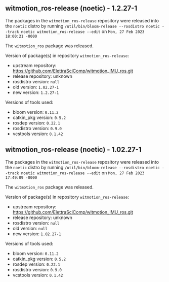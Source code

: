 ## witmotion_ros-release (noetic) - 1.2.27-1

The packages in the `witmotion_ros-release` repository were released into the `noetic` distro by running `/util/bin/bloom-release --rosdistro noetic --track noetic witmotion_ros-release --edit` on `Mon, 27 Feb 2023 18:00:21 -0000`

The `witmotion_ros` package was released.

Version of package(s) in repository `witmotion_ros-release`:

- upstream repository: https://github.com/ElettraSciComp/witmotion_IMU_ros.git
- release repository: unknown
- rosdistro version: `null`
- old version: `1.02.27-1`
- new version: `1.2.27-1`

Versions of tools used:

- bloom version: `0.11.2`
- catkin_pkg version: `0.5.2`
- rosdep version: `0.22.1`
- rosdistro version: `0.9.0`
- vcstools version: `0.1.42`


## witmotion_ros-release (noetic) - 1.02.27-1

The packages in the `witmotion_ros-release` repository were released into the `noetic` distro by running `/util/bin/bloom-release --rosdistro noetic --track noetic witmotion_ros-release --edit` on `Mon, 27 Feb 2023 17:49:09 -0000`

The `witmotion_ros` package was released.

Version of package(s) in repository `witmotion_ros-release`:

- upstream repository: https://github.com/ElettraSciComp/witmotion_IMU_ros.git
- release repository: unknown
- rosdistro version: `null`
- old version: `null`
- new version: `1.02.27-1`

Versions of tools used:

- bloom version: `0.11.2`
- catkin_pkg version: `0.5.2`
- rosdep version: `0.22.1`
- rosdistro version: `0.9.0`
- vcstools version: `0.1.42`


